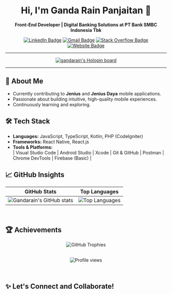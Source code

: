 <div align="center">
  
# Hi, I'm Ganda Rain Panjaitan 👋

**Front-End Developer | Digital Banking Solutions at PT Bank SMBC Indonesia Tbk**

[![LinkedIn Badge](https://img.shields.io/badge/-LinkedIn-blue?style=flat-square&logo=Linkedin&logoColor=white)](https://www.linkedin.com/in/ganda-rain-panjaitan-49aa18162/)
[![Gmail Badge](https://img.shields.io/badge/-Gmail-c14438?style=flat-square&logo=Gmail&logoColor=white)](mailto:gandarainpanjaitan@gmail.com)
[![Stack Overflow Badge](https://img.shields.io/badge/-StackOverflow-orange?style=flat-square&logo=Stackoverflow&logoColor=white)](https://stackoverflow.com/users/11513854/ganda-rain-panjaitan)
[![Website Badge](https://img.shields.io/badge/-Website-0e75b6?style=flat-square&logo=google-chrome&logoColor=white)](https://www.gandarainpanjaitan.com)

</div>

---

<p align="center">
  <a href="https://holopin.io/@gandarain">
    <img src="https://holopin.io/api/user/board?user=gandarain" alt="gandarain's Holopin board" />
  </a>
</p>

---

## 🚀 About Me
- Currently contributing to **Jenius** and **Jenius Daya** mobile applications.
- Passionate about building intuitive, high-quality mobile experiences.
- Continuously learning and exploring.

## 🛠 Tech Stack
- **Languages:** JavaScript, TypeScript, Kotlin, PHP (CodeIgniter)
- **Frameworks:** React Native, React.js
- **Tools & Platforms:**  
  | Visual Studio Code | Android Studio | Xcode | Git & GitHub | Postman | Chrome DevTools | Firebase (Basic) |

## 📈 GitHub Insights

<div align="center">
  
| GitHub Stats | Top Languages |
| :---: | :---: |
| ![Gandarain's GitHub stats](https://github-readme-stats.vercel.app/api?username=gandarain&show_icons=true&theme=tokyonight) | ![Top Languages](https://github-readme-stats.vercel.app/api/top-langs/?username=gandarain&theme=tokyonight&layout=compact&hide=html,php,hack,css,TeX) |

</div>

<br/>

## 🏆 Achievements

<div align="center">
  <img src="https://github-profile-trophy.vercel.app/?username=gandarain&theme=tokyonight&column=4&margin-w=10&margin-h=10" alt="GitHub Trophies" />
</div>

<br/>

<p align="center">
  <img src="https://komarev.com/ghpvc/?username=gandarain&label=Profile%20Views&color=0e75b6&style=flat" alt="Profile views" />
</p>

<br/>

## ✨ Let's Connect and Collaborate!
